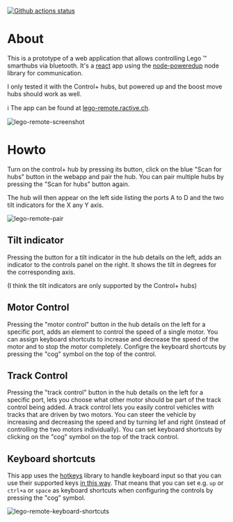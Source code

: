 [![Github actions status](https://github.com/ractive/lego-remote/workflows/lego-remote/badge.svg)](https://github.com/ractive/lego-remote/actions?query=workflow%3Alego-remote)

# About
This is a prototype of a web application that allows controlling Lego :tm: smarthubs via bluetooth.
It's a [react](https://reactjs.org/) app using the [node-poweredup](https://github.com/nathankellenicki/node-poweredup)
node library for communication.

I only tested it with the Control+ hubs, but powered up and the boost move hubs should work as well.

:information_source: The app can be found at [lego-remote.ractive.ch](https://lego-remote.ractive.ch).

![lego-remote-screenshot](https://user-images.githubusercontent.com/783861/69193780-deee2300-0b27-11ea-9d40-cef99e0f73c4.png)

# Howto
Turn on the control+ hub by pressing its button, click on the blue "Scan for hubs" button in the
webapp and pair the hub. You can pair multiple hubs by pressing the "Scan for hubs" button again.

The hub will then appear on the left side listing the ports A to D and the two tilt indicators for the
X any Y axis. 

![lego-remote-pair](https://user-images.githubusercontent.com/783861/69191588-160e0580-0b23-11ea-993d-069fa5e7e45d.png)

## Tilt indicator
Pressing the button for a tilt indicator in the hub details on the left, adds an indicator to the controls panel
on the right. It shows the tilt in degrees for the corresponding axis. 

(I think the tilt indicators are only supported by the Control+ hubs)

## Motor Control
Pressing the "motor control" button in the hub details on the left for a specific port, adds an element
to control the speed of a single motor. You can assign keyboard shortcuts to increase and decrease the speed
of the motor and to stop the motor completely. Configre the keyboard shortcuts by pressing the "cog" symbol on
the top of the control.

## Track Control
Pressing the "track control" button in the hub details on the left for a specific port, lets you choose
what other motor should be part of the track control being added. A track control lets you easily
control vehicles with tracks that are driven by two motors. You can steer the vehicle by increasing and
decreasing the speed and by turning lef and right (instead of controlling the two motors individually).
You can set keyboard shortcuts by clicking on the "cog" symbol on the top of the track control.

## Keyboard shortcuts
This app uses the [hotkeys](https://github.com/jaywcjlove/hotkeys) library to handle keyboard input so
that you can use their supported keys [in this way](https://github.com/jaywcjlove/hotkeys#supported-keys).
That means that you can set e.g. `up` or `ctrl+a` or `space` as keyboard shortcuts when configuring the controls by
pressing the "cog" symbol.

![lego-remote-keyboard-shortcuts](https://user-images.githubusercontent.com/783861/69191586-15756f00-0b23-11ea-8a0f-3b0c28b4cc84.png)

